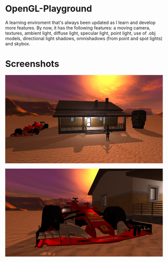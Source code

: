 # OpenGL-Playground

A learning enviroment that's always been updated as I learn and develop more features. By now, it has the following features: a moving camera, textures, ambient light, diffuse light, specular light, point light, use of .obj models, directional light shadows, omnishadows (from point and spot lights) and skybox.

# Screenshots

![Screenshot 1](https://github.com/lucpena/OpenGL-Playground/blob/main/ss/opengl.png)

![Screenshot 2](https://github.com/lucpena/OpenGL-Playground/blob/main/ss/opengl3.png)
